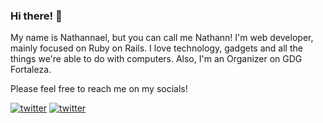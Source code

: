 ### Hi there! 👋

My name is Nathannael, but you can call me Nathann! I'm web developer, mainly focused on Ruby on Rails. I love technology, gadgets and all the things we're able to do with computers. Also, I'm an Organizer on GDG Fortaleza.

Please feel free to reach me on my socials!

<a href="https://twitter.com/nathannmorais" target="_blank">![twitter](https://img.shields.io/badge/TWITTER-@nathannmorais-lightgrey?style=for-the-badge)</a>
<a href="https://www.linkedin.com/in/nathannael/" target="_blank">![twitter](https://img.shields.io/badge/LINKEDIN-in/nathannael-lightgrey?style=for-the-badge)</a>
